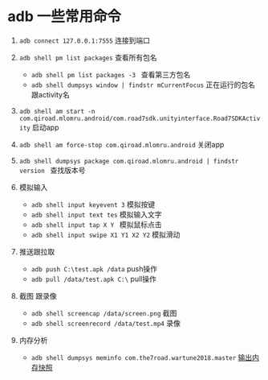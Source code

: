 # adb 一些常用命令

1. `adb connect 127.0.0.1:7555` 连接到端口

2. `adb shell pm list packages` 查看所有包名
    - `adb shell pm list packages -3 ` 查看第三方包名
    - `adb shell dumpsys window | findstr mCurrentFocus` 正在运行的包名跟activity名

3. `adb shell am start -n com.qiroad.mlomru.android/com.road7sdk.unityinterface.Road7SDKActivity` 启动app

4. `adb shell am force-stop com.qiroad.mlomru.android` 关闭app

5. `adb shell dumpsys package com.qiroad.mlomru.android | findstr version ` 查找版本号

6. 模拟输入
    - `adb shell input keyevent 3` 模拟按键
    - `adb shell input text tes` 模拟输入文字
    - `adb shell input tap X Y ` 模拟鼠标点击
    - `adb shell input swipe X1 Y1 X2 Y2` 模拟滑动

7. 推送跟拉取
    - `adb push C:\test.apk /data` push操作
    - `adb pull /data/test.apk C:\` pull操作

8. 截图 跟录像
    - `adb shell screencap /data/screen.png` 截图
    - `adb shell screenrecord /data/test.mp4` 录像

9. 内存分析
    - `adb shell dumpsys meminfo com.the7road.wartune2018.master` [输出内存快照](./memory/dumpsys.md)